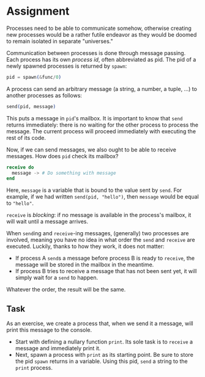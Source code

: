 # Assignment

Processes need to be able to communicate somehow,
otherwise creating new processes would
be a rather futile endeavor as they
would be doomed to remain isolated in separate "universes."

Communication between processes is done through message passing.
Each process has its own *process id*, often abbreviated as pid.
The pid of a newly spawned processes is returned by `spawn`:

```elixir
pid = spawn(&func/0)
```

A process can send an arbitrary message (a string, a number, a tuple, ...)
to another processes as follows:

```elixir
send(pid, message)
```

This puts a message in `pid`'s mailbox.
It is important to know that `send` returns immediately:
there is no waiting for the other process to
process the message. The current process
will proceed immediately with executing the rest of its code.

Now, if we can send messages, we also ought to be able to
receive messages. How does `pid` check its mailbox?

```elixir
receive do
  message -> # Do something with message
end
```

Here, `message` is a variable that is bound to the value
sent by `send`. For example, if we had written
`send(pid, "hello")`, then `message` would be equal to `"hello"`.

`receive` is *blocking*: if no message is available in the
process's mailbox, it will wait until a message arrives.

When `send`ing and `receive`-ing messages, (generally) two processes are involved,
meaning you have no idea in what order the `send` and `receive` are executed.
Luckily, thanks to how they work, it does not matter:

* If process A `send`s a message before process B is ready to `receive`,
  the message will be stored in the mailbox in the meantime.
* If process B tries to receive a message that has not been sent yet,
  it will simply wait for a `send` to happen.

Whatever the order, the result will be the same.

## Task

As an exercise, we create a process that,
when we send it a message, will print this message to the console.

* Start with defining a nullary function `print`.
  Its sole task is to `receive` a message and immediately print it.
* Next, spawn a process with `print` as its starting point.
  Be sure to store the pid `spawn` returns in a variable.
  Using this pid, `send` a string to the `print` process.
